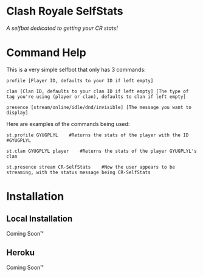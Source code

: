 # Clash Royale SelfStats
_A selfbot dedicated to getting your CR stats!_

# Command Help
This is a very simple selfbot that only has 3 commands:
```
profile [Player ID, defaults to your ID if left empty]
```
```
clan [Clan ID, defaults to your clan ID if left empty] [The type of tag you're using (player or clan), defaults to clan if left empty]
```
```
presence [stream/online/idle/dnd/invisible] [The message you want to display]
```

Here are examples of the commands being used:
```
st.profile GYUGPLYL    #Returns the stats of the player with the ID #GYUGPLYL
```
```
st.clan GYUGPLYL player    #Returns the stats of the player GYUGPLYL's clan
```
```
st.presence stream CR-SelfStats    #Now the user appears to be streaming, with the status message being CR-SelfStats
```

# Installation
## Local Installation
Coming Soon™
## Heroku
Coming Soon™
